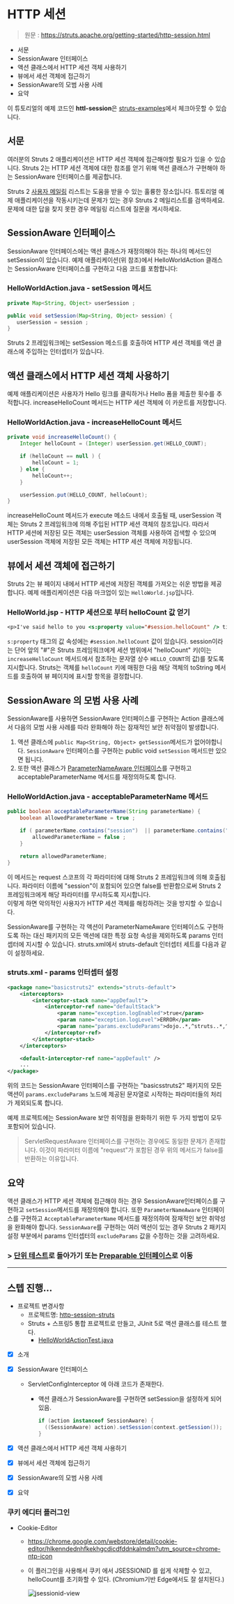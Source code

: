 # HTTP 세션

> 원문 : https://struts.apache.org/getting-started/http-session.html

* 서문
* SessionAware 인터페이스
* 액션 클래스에서 HTTP 세션 객체 사용하기
* 뷰에서 세션 객체에 접근하기
* SessionAware의 모범 사용 사례
* 요약


이 튜토리얼의 예제 코드인 **httl-session**은 [struts-examples](https://github.com/apache/struts-examples)에서 체크아웃할 수 있습니다.



## 서문

여러분의 Struts 2 애플리케이션은 HTTP 세션 객체에 접근해야할 필요가 있을 수 있습니다. Struts 2는 HTTP 세션 객체에 대한 참조를 얻기 위해 액션 클래스가 구현해야 하는 SessionAware 인터페이스를 제공합니다.

Struts 2 [사용자 메일링](http://struts.apache.org/mail.html) 리스트는 도움을 받을 수 있는 훌륭한 장소입니다. 튜토리얼 예제 애플리케이션을 작동시키는데 문제가 있는 경우 Struts 2 메일리스트를 검색하세요. 문제에 대한 답을 찾지 못한 경우 메일링 리스트에 질문을 게시하세요.



## SessionAware 인터페이스

SessionAware 인터페이스에는 액션 클래스가 재정의해야 하는 하나의 메서드인 setSession이 있습니다. 예제 애플리케이션(위 참조)에서 HelloWorldAction 클래스는 SessionAware 인터페이스를 구현하고 다음 코드를 포함합니다:

### HelloWorldAction.java - setSession 메서드

```java
private Map<String, Object> userSession ;

public void setSession(Map<String, Object> session) {
   userSession = session ;
}
```

Struts 2 프레임워크에는 setSession 메소드를 호출하여 HTTP 세션 객체를 액션 클래스에 주입하는 인터셉터가 있습니다.



## 액션 클래스에서 HTTP 세션 객체 사용하기

예제 애플리케이션은 사용자가 Hello 링크를 클릭하거나 Hello 폼을 제출한 횟수를 추적합니다. increaseHelloCount 메서드는 HTTP 세션 객체에 이 카운트를 저장합니다. 

### HelloWorldAction.java - increaseHelloCount 메서드

```java
private void increaseHelloCount() {
    Integer helloCount = (Integer) userSession.get(HELLO_COUNT);

    if (helloCount == null ) {
        helloCount = 1;
    } else {
        helloCount++;
    }

    userSession.put(HELLO_COUNT, helloCount);
}
```

increaseHelloCount 메서드가 execute 메소드 내에서 호출될 때, userSession 객체는 Struts 2 프레임워크에 의해 주입된 HTTP 세션 객체의 참조입니다. 따라서 HTTP 세션에 저장된 모든 객체는 userSession 객체를 사용하여 검색할 수 있으며 userSession 객체에 저장된 모든 객체는 HTTP 세션 객체에 저장됩니다.



## 뷰에서 세션 객체에 접근하기

Struts 2는 뷰 페이지 내에서 HTTP 세션에 저장된 객체를 가져오는 쉬운 방법을 제공합니다. 예제 애플리케이션은 다음 마크업이 있는 `HelloWorld.jsp`입니다.

### HelloWorld.jsp  - HTTP 세션으로 부터 helloCount  값 얻기

```jsp
<p>I've said hello to you <s:property value="#session.helloCount" /> times!</p>
```

`s:property` 태그의 값 속성에는 `#session.helloCount` 값이 있습니다. session이라는 단어 앞의 "#"은 Struts 프레임워크에게 세션 범위에서 "helloCount" 키(이는 `increaseHelloCount` 메서드에서 참조하는 문자열 상수 `HELLO_COUNT`의 값)를 찾도록 지시합니다. Struts는 객체를 `helloCount` 키에 매핑한 다음 해당 객체의 toString 메서드를 호출하여 뷰 페이지에 표시할 항목을 결정합니다.



## SessionAware 의 모범 사용 사례

SessionAware를 사용하면 SessionAware 인터페이스를 구현하는 Action 클래스에서 다음의 모범 사용 사례를 따라 완화해야 하는 잠재적인 보안 취약점이 발생합니다.

1. 액션 클래스에 `public Map<String, Object> getSession`메서드가 없어야합니다. `SessionAware` 인터페이스를 구현하는 public void `setSession` 메서드만 있으면 됩니다.
2. 또한 액션 클래스가 [ParameterNameAware 인터페이스](https://struts.apache.org/maven/struts2-core/apidocs/com/opensymphony/xwork2/interceptor/ParameterNameAware.html)를 구현하고 acceptableParameterName 메서드를 재정의하도록 합니다.

### HelloWorldAction.java - acceptableParameterName 메서드

```java
public boolean acceptableParameterName(String parameterName) {
    boolean allowedParameterName = true ;

    if ( parameterName.contains("session")  || parameterName.contains("request") ) {
        allowedParameterName = false ;
    } 

    return allowedParameterName;
}
```

이 메서드는 request 스코프의 각 파라미터에 대해 Struts 2 프레임워크에 의해 호출됩니다. 파라미터 이름에 "session"이 포함되어 있으면 false를 반환함으로써 Struts 2 프레임워크에게 해당 파라미터를 무시하도록 지시합니다.<br>이렇게 하면 악의적인 사용자가 HTTP 세션 객체를 해킹하려는 것을 방지할 수 있습니다.

SessionAware를 구현하는 각 액션이 ParameterNameAware 인터페이스도 구현하도록 하는 대신 패키지의 모든 액션에 대한 특정 요청 속성을 제외하도록 params 인터셉터에 지시할 수 있습니다. struts.xml에서 struts-default 인터셉터 세트를 다음과 같이 설정하세요.

### struts.xml - params 인터셉터 설정

```xml
<package name="basicstruts2" extends="struts-default">
    <interceptors>
        <interceptor-stack name="appDefault">
            <interceptor-ref name="defaultStack">
                <param name="exception.logEnabled">true</param>
                <param name="exception.logLevel">ERROR</param>
                <param name="params.excludeParams">dojo..*,^struts..*,^session..*,^request..*,^application..*,^servlet(Request|Response)..*,parameters...*</param>
            </interceptor-ref>
        </interceptor-stack>
    </interceptors>

    <default-interceptor-ref name="appDefault" />
    ...
</package>
```

위의 코드는 SessionAware 인터페이스를 구현하는 "basicsstruts2" 패키지의 모든 액션이 `params.excludeParams` 노드에 제공된 문자열로 시작하는 파라미터들의 처리가 제외되도록 합니다.

예제 프로젝트에는 SessionAware 보안 취약점을 완화하기 위한 두 가지 방법이 모두 포함되어 있습니다.

>ServletRequestAware 인터페이스를 구현하는 경우에도 동일한 문제가 존재합니다. 이것이 파라미터 이름에 "request"가 포함된 경우 위의 메서드가 false를 반환하는 이유입니다.



## 요약

액션 클래스가 HTTP 세션 객체에 접근해야 하는 경우 SessionAware인터페이스를 구현하고 `setSession`메서드를 재정의해야 합니다. 또한 `ParameterNameAware` 인터페이스를 구현하고 `AcceptableParameterName` 메서드를 재정의하여 잠재적인 보안 취약성을 완화해야 합니다. `SessionAware`를 구현하는 여러 액션이 있는 경우 Struts 2 패키지 설정 부분에서 params 인터셉터의 `excludeParams` 값을 수정하는 것을 고려하세요.



### >  [단위 테스트](../unit-testing)로 돌아가기 또는 [Preparable 인터페이스](../preparable-interface)로 이동

---



## 스텝 진행...

* 프로젝트 변경사항
  * 프로젝트명: [http-session-struts](http-session-struts)
  * Struts + 스프링5 통합 프로젝트로 만들고, JUnit 5로 액션 클래스를 테스트 했다.
    * [HelloWorldActionTest.java](http-session-struts/src/test/java/org/fp024/struts2/study/helloworld/HelloWorldActionTest.java)

* [x] 소개

* [x] SessionAware 인터페이스

  * ServletConfigInterceptor 에 아래 코드가 존재한다. 

      * 액션 클래스가 SessionAware를 구현하면 setSession을 설정하게 되어있음.

          ```java
          if (action instanceof SessionAware) {
            ((SessionAware) action).setSession(context.getSession());
          }
          ```

  

* [x] 액션 클래스에서 HTTP 세션 객체 사용하기

* [x] 뷰에서 세션 객체에 접근하기

* [x] SessionAware의 모범 사용 사례

* [x] 요약

  


### 쿠키 에디터 플러그인

 * Cookie-Editor

   * https://chrome.google.com/webstore/detail/cookie-editor/hlkenndednhfkekhgcdicdfddnkalmdm?utm_source=chrome-ntp-icon

   * 이 플러그인을 사용해서 쿠키 에서 JSESSIONID 를 쉽게 삭제할 수 있고, helloCount를 초기화할 수 있다. (Chromium기반 Edge에서도 잘 설치된다.)

     ![jsessionid-view](doc-resources/jsessionid-view.png)



